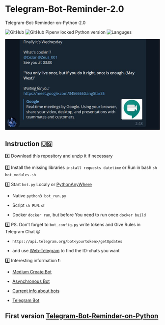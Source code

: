 # Telegram-Bot-Reminder-2.0
Telegram-Bot-Reminder-on-Python-2.0


![GitHub](https://img.shields.io/github/license/IRONKAGE/Telegram-Bot-Reminder-2.0?style=plastic) ![GitHub Pipenv locked Python version](https://img.shields.io/github/pipenv/locked/python-version/IRONKAGE/Telegram-Bot-Reminder-2.0?style=plastic) ![Languges](https://img.shields.io/github/languages/count/IRONKAGE/Telegram-Bot-Reminder-2.0?style=plastic)

![BotInAction](https://github.com/IRONKAGE/Telegram-Bot-Reminder-2.0/blob/master/BotInAction.jpg)

## Instruction :us:

1️⃣ Download this repository and unzip it if necessary

2️⃣ Install the missing libraries `install requests datetime` or Run in bash `sh bot_modules.sh`

3️⃣ Start `bot.py` Localy or [PythonAnyWhere](pythonanywhere.com)

- Native `python3 bot_run.py`

- Script `sh RUN.sh`

- Docker `docker run`, but before You need to run once `docker build`

4️⃣ PS. Don't forget to `bot_сonfig.py` write tokens and Give Rules in Telegram Chat 😉

- `https://api.telegram.org/bot<yourtoken>/getUpdates`

- and use [Web-Telegram](https://web.telegram.org/#/im) to find the ID-chats you want

5️⃣ Interesting information ❗:

- [Medium Create Bot](https://medium.com/@ManHay_Hong/how-to-create-a-telegram-bot-and-send-messages-with-python-4cf314d9fa3e)

- [Asynchronous Bot](https://surik00.gitbooks.io/aiogram-lessons/content/)

- [Current info about bots](https://github.com/python-telegram-bot)

- [Telegram Bot](https://tlgrm.ru/docs/bots)

## First version [Telegram-Bot-Reminder-on-Python](https://github.com/IRONKAGE/Telegram-Bot-Reminder-on-Python)
